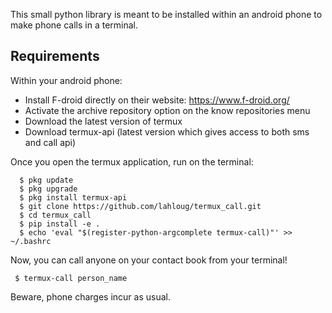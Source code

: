 This small python library is meant to be installed within an android phone to make phone calls in a terminal. 


Requirements
-------------

Within your android phone:

* Install F-droid directly on their website: https://www.f-droid.org/
* Activate the archive repository option on the know repositories menu
* Download the latest version of termux
* Download termux-api (latest version which gives access to both sms and call api)

Once you open the termux application, run on the terminal:

```
  $ pkg update
  $ pkg upgrade
  $ pkg install termux-api
  $ git clone https://github.com/lahloug/termux_call.git
  $ cd termux_call
  $ pip install -e .
  $ echo 'eval "$(register-python-argcomplete termux-call)"' >> ~/.bashrc
```

Now, you can call anyone on your contact book from your terminal!

```
 $ termux-call person_name
```

Beware, phone charges incur as usual.
